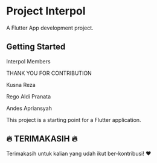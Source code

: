# Project Interpol

A Flutter App development project.

## Getting Started
 Interpol Members
 
 THANK YOU FOR CONTRIBUTION
 
 Kusna Reza
 
 Rego Aldi Pranata
 
 Andes Apriansyah

 
 This project is a starting point for a Flutter application.
## :fire: TERIMAKASIH :fire:

Terimakasih untuk kalian yang udah ikut ber-kontribusi! :heart:
